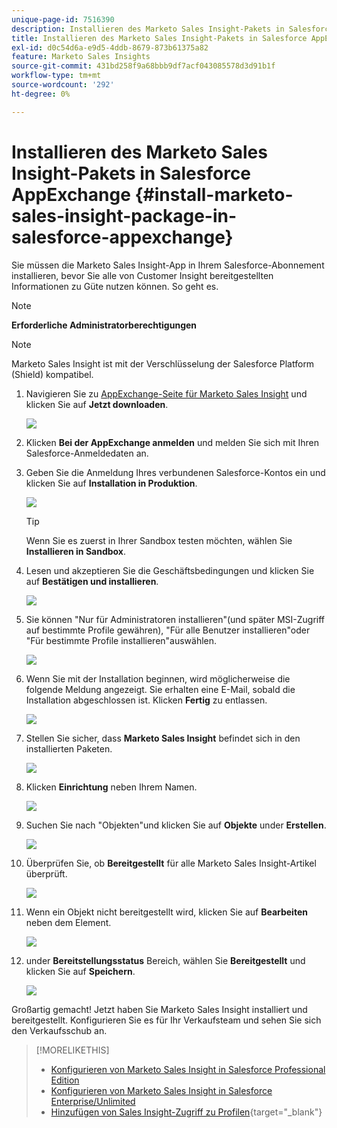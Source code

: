 ```yaml
---
unique-page-id: 7516390
description: Installieren des Marketo Sales Insight-Pakets in Salesforce AppExchange - Marketo Docs - Produktdokumentation
title: Installieren des Marketo Sales Insight-Pakets in Salesforce AppExchange
exl-id: d0c54d6a-e9d5-4ddb-8679-873b61375a82
feature: Marketo Sales Insights
source-git-commit: 431bd258f9a68bbb9df7acf043085578d3d91b1f
workflow-type: tm+mt
source-wordcount: '292'
ht-degree: 0%

---
```


# Installieren des Marketo Sales Insight-Pakets in Salesforce AppExchange {#install-marketo-sales-insight-package-in-salesforce-appexchange}

Sie müssen die Marketo Sales Insight-App in Ihrem Salesforce-Abonnement installieren, bevor Sie alle von Customer Insight bereitgestellten Informationen zu Güte nutzen können. So geht es.

>[!NOTE]
>
>**Erforderliche Administratorberechtigungen**

>[!NOTE]
>
>Marketo Sales Insight ist mit der Verschlüsselung der Salesforce Platform (Shield) kompatibel.

1. Navigieren Sie zu [AppExchange-Seite für Marketo Sales Insight](https://appexchange.salesforce.com/listingDetail?listingId=a0N30000001SVZmEAO) und klicken Sie auf **Jetzt downloaden**.

   ![](assets/install-marketo-sales-insight-package-in-salesforce-appexchange-1.png)

1. Klicken **Bei der AppExchange anmelden** und melden Sie sich mit Ihren Salesforce-Anmeldedaten an.

1. Geben Sie die Anmeldung Ihres verbundenen Salesforce-Kontos ein und klicken Sie auf **Installation in Produktion**.

   ![](assets/install-marketo-sales-insight-package-in-salesforce-appexchange-2.png)

   >[!TIP]
   >
   >Wenn Sie es zuerst in Ihrer Sandbox testen möchten, wählen Sie **Installieren in Sandbox**.

1. Lesen und akzeptieren Sie die Geschäftsbedingungen und klicken Sie auf **Bestätigen und installieren**.

   ![](assets/install-marketo-sales-insight-package-in-salesforce-appexchange-3.png)

1. Sie können &quot;Nur für Administratoren installieren&quot;(und später MSI-Zugriff auf bestimmte Profile gewähren), &quot;Für alle Benutzer installieren&quot;oder &quot;Für bestimmte Profile installieren&quot;auswählen.

   ![](assets/install-marketo-sales-insight-package-in-salesforce-appexchange-4.png)

1. Wenn Sie mit der Installation beginnen, wird möglicherweise die folgende Meldung angezeigt. Sie erhalten eine E-Mail, sobald die Installation abgeschlossen ist. Klicken **Fertig** zu entlassen.

   ![](assets/install-marketo-sales-insight-package-in-salesforce-appexchange-5.png)

1. Stellen Sie sicher, dass **Marketo Sales Insight** befindet sich in den installierten Paketen.

   ![](assets/install-marketo-sales-insight-package-in-salesforce-appexchange-6.png)

1. Klicken **Einrichtung** neben Ihrem Namen.

   ![](assets/install-marketo-sales-insight-package-in-salesforce-appexchange-7.png)

1. Suchen Sie nach &quot;Objekten&quot;und klicken Sie auf **Objekte** under **Erstellen**.

   ![](assets/install-marketo-sales-insight-package-in-salesforce-appexchange-8.png)

1. Überprüfen Sie, ob **Bereitgestellt** für alle Marketo Sales Insight-Artikel überprüft.

   ![](assets/install-marketo-sales-insight-package-in-salesforce-appexchange-9.png)

1. Wenn ein Objekt nicht bereitgestellt wird, klicken Sie auf **Bearbeiten** neben dem Element.

   ![](assets/install-marketo-sales-insight-package-in-salesforce-appexchange-10.png)

1. under **Bereitstellungsstatus** Bereich, wählen Sie **Bereitgestellt** und klicken Sie auf **Speichern**.

   ![](assets/install-marketo-sales-insight-package-in-salesforce-appexchange-11.png)

Großartig gemacht! Jetzt haben Sie Marketo Sales Insight installiert und bereitgestellt. Konfigurieren Sie es für Ihr Verkaufsteam und sehen Sie sich den Verkaufsschub an.

>[!MORELIKETHIS]
>
>* [Konfigurieren von Marketo Sales Insight in Salesforce Professional Edition](/help/marketo/product-docs/marketo-sales-insight/msi-for-salesforce/configuration/configure-marketo-sales-insight-in-salesforce-professional-edition.md)
>* [Konfigurieren von Marketo Sales Insight in Salesforce Enterprise/Unlimited](/help/marketo/product-docs/marketo-sales-insight/msi-for-salesforce/configuration/configure-marketo-sales-insight-in-salesforce-enterprise-unlimited.md)
>* [Hinzufügen von Sales Insight-Zugriff zu Profilen](/help/marketo/product-docs/marketo-sales-insight/msi-for-salesforce/configuration/add-sales-insight-access-to-profiles.md){target="_blank"}
